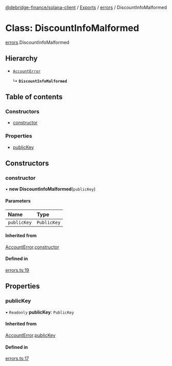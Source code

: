[@debridge-finance/solana-client](../README.md) / [Exports](../modules.md) / [errors](../modules/errors.md) / DiscountInfoMalformed

# Class: DiscountInfoMalformed

[errors](../modules/errors.md).DiscountInfoMalformed

## Hierarchy

- [`AccountError`](errors.AccountError.md)

  ↳ **`DiscountInfoMalformed`**

## Table of contents

### Constructors

- [constructor](errors.DiscountInfoMalformed.md#constructor)

### Properties

- [publicKey](errors.DiscountInfoMalformed.md#publickey)

## Constructors

### constructor

• **new DiscountInfoMalformed**(`publicKey`)

#### Parameters

| Name | Type |
| :------ | :------ |
| `publicKey` | `PublicKey` |

#### Inherited from

[AccountError](errors.AccountError.md).[constructor](errors.AccountError.md#constructor)

#### Defined in

[errors.ts:19](https://github.com/debridge-finance/solana-contracts-client/blob/1b61583/src/errors.ts#L19)

## Properties

### publicKey

• `Readonly` **publicKey**: `PublicKey`

#### Inherited from

[AccountError](errors.AccountError.md).[publicKey](errors.AccountError.md#publickey)

#### Defined in

[errors.ts:17](https://github.com/debridge-finance/solana-contracts-client/blob/1b61583/src/errors.ts#L17)
